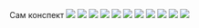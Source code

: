 

Сам конспект
![](P1.jpg)
![](P2.jpg)
![](P3.jpg)
![](P4.jpg)
![](P5.jpg)
![](P6.jpg)
![](P7.jpg)
![](P8.jpg)
![](P9.jpg)
![](P10.jpg)
![](P11.jpg)

